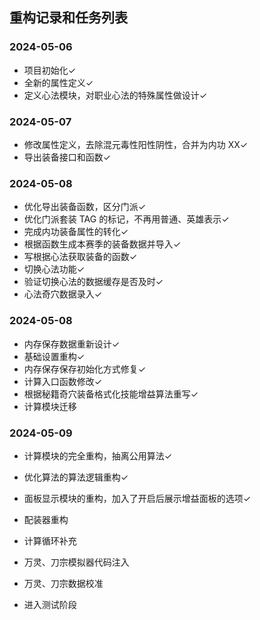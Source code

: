 ## 重构记录和任务列表

### 2024-05-06

- 项目初始化&check;
- 全新的属性定义&check;
- 定义心法模块，对职业心法的特殊属性做设计&check;

### 2024-05-07

- 修改属性定义，去除混元毒性阳性阴性，合并为内功 XX&check;
- 导出装备接口和函数&check;

### 2024-05-08

- 优化导出装备函数，区分门派&check;
- 优化门派套装 TAG 的标记，不再用普通、英雄表示&check;
- 完成内功装备属性的转化&check;
- 根据函数生成本赛季的装备数据并导入&check;
- 写根据心法获取装备的函数&check;
- 切换心法功能&check;
- 验证切换心法的数据缓存是否及时&check;
- 心法奇穴数据录入&check;

### 2024-05-08

- 内存保存数据重新设计&check;
- 基础设置重构&check;
- 内存保存保存初始化方式修复&check;
- 计算入口函数修改&check;
- 根据秘籍奇穴装备格式化技能增益算法重写&check;
- 计算模块迁移

### 2024-05-09

- 计算模块的完全重构，抽离公用算法&check;
- 优化算法的算法逻辑重构&check;
- 面板显示模块的重构，加入了开启后展示增益面板的选项&check;

- 配装器重构
- 计算循环补充
- 万灵、刀宗模拟器代码注入
- 万灵、刀宗数据校准
- 进入测试阶段
